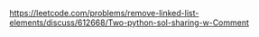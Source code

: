 https://leetcode.com/problems/remove-linked-list-elements/discuss/612668/Two-python-sol-sharing-w-Comment